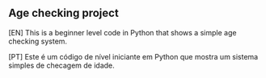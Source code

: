 ## Age checking project

[EN] This is a beginner level code in Python that shows a simple age checking system.

[PT] Este é um código de nível iniciante em Python que mostra um sistema simples de checagem de idade.
